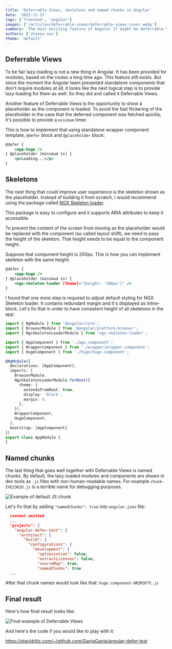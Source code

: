 ```yaml
---
title: 'Deferrable Views, skeletons and named chunks in Angular'
date: '2023-11-21'
tags: ['frontend', 'angular']
images: ['/articles/deferrable-views/deferrable-views-cover.webp']
summary: 'The most exciting feature of Angular 17 might be Deferrable Views. It makes it possible to lazy load specific Angular standalone components or show a placeholder as the component is loading. It seems like this feature should go well with Skeletons. Stay around to find out.'
authors: ['alexey-ses']
theme: 'default'
---
```


## Deferrable Views

To be fair lazy-loading is not a new thing in Angular. It has been provided for modules, based on the routes a long time ago. This feature still exists. But since the moment the Angular team presented standalone components that don't require modules at all, it looks like the next logical step is to provide lazy-loading for them as well. So they did and called it Deferrable Views.

Another feature of Deferrable Views is the opportunity to show a placeholder as the component is loaded. To avoid the fast flickering of the placeholder in the case that the deferred component was fetched quickly, it's possible to provide a `minimum` timer.

This is how to implement that using standalone wrapper component template, `@defer` block and `@placeholder` block:

```typescript:wrapper.component.html
@defer {
    <app-huge />
} @placeholder (minimum 1s) {
    <p>Loading...</p>
}
```

## Skeletons

The next thing that could improve user experience is the skeleton shown as the placeholder. Instead of building it from scratch, I would recommend using the package called [NGX Skeleton loader](https://github.com/willmendesneto/ngx-skeleton-loader).

This package is easy to configure and it supports ARIA attributes to keep it accessible.

To prevent the content of the screen from moving as the placeholder would be replaced with the component (so called layout shift), we need to pass the height of the skeleton. That height needs to be equal to the component height.

Suppose that component height is 200px. This is how you can implement skeleton with the same height:

```typescript:wrapper.component.html {4}
@defer {
    <app-huge />
} @placeholder (minimum 1s) {
    <ngx-skeleton-loader [theme]="{height: '200px'}" />
}
```

I found that one more step is required to adjust default styling for NGX Skeleton loader. It contains redundant margin and it's displayed as inline-block. Let's fix that in order to have consistent height of all skeletons in the app:

```typescript:app.module.ts {13-19}
import { NgModule } from '@angular/core';
import { BrowserModule } from '@angular/platform-browser';
import { NgxSkeletonLoaderModule } from 'ngx-skeleton-loader';

import { AppComponent } from './app.component';
import { WrapperComponent } from './wrapper/wrapper.component';
import { HugeComponent } from './huge/huge.component';

@NgModule({
  declarations: [AppComponent],
  imports: [
    BrowserModule,
    NgxSkeletonLoaderModule.forRoot({
      theme: {
        extendsFromRoot: true,
        display: 'block',
        margin: 0,
      },
    }),
    WrapperComponent,
    HugeComponent,
  ],
  bootstrap: [AppComponent]
})
export class AppModule {
}

```

## Named chunks

The last thing that goes well together with Deferrable Views is named chunks. By default, the lazy-loaded modules and components are shown in dev tools as `.js` files with non-human-readable names. For example `chunk-IVE23K2G.js` is a terrible name for debugging purposes.

![Example of default JS chunk](/articles/deferrable-views/deferrable-views-default-js-chunks.gif)

Let's fix that by adding `"namedChunks": true` into `angular.json` file:

```typescript:angular.json {12}
  content omitted
  ...
  "projects": {
    "angular-defer-test": {
      "architect": {
        "build": {
          "configurations": {
            "development": {
              "optimization": false,
              "extractLicenses": false,
              "sourceMap": true,
              "namedChunks": true
  ...

```

After that chunk names would look like that: `huge.component-HRZM3FTC.js`

## Final result

Here's how final result looks like:

![Final example of Deferrable Views](/articles/deferrable-views/deferrable-views-final-example.gif)

And here's the code if you would like to play with it:

https://stackblitz.com/~/github.com/GanjaGanja/angular-defer-test
